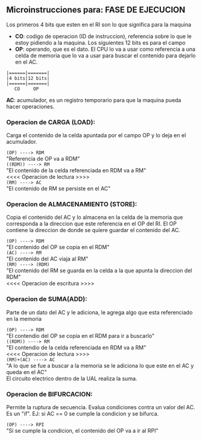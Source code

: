 ## Microinstrucciones para: FASE DE EJECUCION

Los primeros 4 bits que esten en el RI son lo que significa para la maquina
- **CO**: codigo de operacion (ID de instruccion), referencia sobre lo que le estoy pidiendo a la maquina.
Los siguientes 12 bits es para el campo 
- **OP**: operando, que es el dato. El CPU lo va a usar como referencia a una celda de memoria que lo va a usar para buscar el contenido para dejarlo en el AC.
```
|======|=======|
|4 bits|12 bits|
|======|=======|
   CO     OP
```
**AC**: acumulador, es un registro temporario para que la maquina pueda hacer operaciones.

### Operacion de CARGA (LOAD):
Carga el contenido de la celda apuntada por el campo OP y lo deja en el acumulador.

```(OP) ----> RDM```<br>
"Referencia de OP va a RDM"<br>
```((RDM)) ----> RM```<br>
"El contenido de la celda referenciada en RDM va a RM"<br>
<<<< Operacion de lectura >>>><br>
```(RM) ----> AC```<br>
"El contenido de RM se persiste en el AC"<br>


### Operacion de ALMACENAMIENTO (STORE):
Copia el contenido del AC y lo almacena en la celda de la memoria que corresponda a la direccion que este referencia en el OP del RI. El OP contiene la direccion de donde se quiere guardar el contenido del AC.

```(OP) ----> RDM```<br>
"El contenido del OP se copia en el RDM"<br>
```(AC) ----> RM```<br>
"El contenido del AC viaja al RM"<br>
```(RM) ----> (RDM)```<br>
"El contenido del RM se guarda en la celda a la que apunta la direccion del RDM"<br>
<<<< Operacion de escritura >>>><br>


### Operacion de SUMA(ADD):
Parte de un dato del AC y le adiciona, le agrega algo que esta referenciado en la memoria

```(OP) ----> RDM```<br>
"El contendio del OP se copia en el RDM para ir a buscarlo"<br>
```((RDM)) ----> RM```<br>
"El contendio de la celda referenciada en RDM va a RM"<br>
<<<< Operacion de lectura >>>><br>
```(RM)+(AC) ----> AC```<br>
"A lo que se fue a buscar a la memoria se le adiciona lo que este en el AC y queda en el AC"<br>
El circuito electrico dentro de la UAL realiza la suma.<br>


### Operacion de BIFURCACION:
Permite la ruptura de secuencia. Evalua condiciones contra un valor del AC. Es un "if". EJ: si AC == 0 se cumple la condicion y se bifurca.

```(OP) ----> RPI```<br>
"Si se cumple la condicion, el contenido del OP va a ir al RPI"<br>

